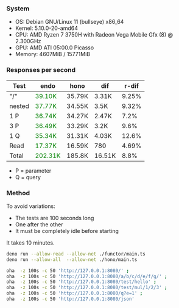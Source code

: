 
### System


- OS: Debian GNU/Linux 11 (bullseye) x86_64 
- Kernel: 5.10.0-20-amd64 
- CPU: AMD Ryzen 7 3750H with Radeon Vega Mobile Gfx (8) @ 2.300GHz 
- GPU: AMD ATI 05:00.0 Picasso 
- Memory: 4607MiB / 15771MiB 

### Responses per second

| Test  | endo  | hono  | dif  | r-dif  |
|---------- |---------- |---------- |---------- |---------- |
| "/" | <font color='green'> 39.10K </font>  | 35.79K | 3.31K | 9.25% |
| nested | <font color='green'> 37.77K </font> | 34.55K | 3.5K | 9.32% |
| 1 P | <font color='green'> 36.74K </font> | 34.27K | 2.47K | 7.2% |
| 3 P | <font color='green'> 36.49K </font> | 33.29K | 3.2K | 9.6% |
| 1 Q | <font color='green'> 35.34K </font> | 31.31K | 4.03K | 12.6%|
| Read | <font color='green'> 17.37K </font> | 16.59K | 780 | 4.69% |
| Total| <font color='green'> 202.31K </font> | 185.8K | 16.51K | 8.8% |

 - P = parameter
 - Q = query

### Method

To avoid variations:

 - The tests are 100 seconds long
 - One after the other
 - It must be completely idle before starting
 
It takes 10 minutes.

```bash 
deno run --allow-read --allow-net ./functor/main.ts 
deno run --allow-all  --allow-net ./hono/main.ts

```



``` bash
oha  -z 100s -c 50 'http://127.0.0.1:8080/' ;
oha  -z 100s -c 50 'http://127.0.0.1:8080/a/b/c/d/e/f/g/' ;
oha  -z 100s -c 50 'http://127.0.0.1:8080/test/hello' ;
oha  -z 100s -c 50 'http://127.0.0.1:8080/test/mul/1/2/3' ;
oha  -z 100s -c 50 'http://127.0.0.1:8080/q?e=1' ;
oha  -z 100s -c 50 'http://127.0.0.1:8080/json'

```

